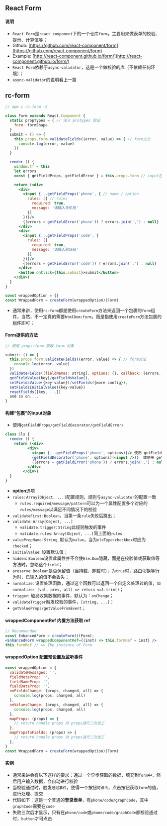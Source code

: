 ## React Form

#### 说明

* `React Form`是`react component`下的一个仓库`form`，主要用来做表单的校验、提示、计算值等；
* Github: [https://github.com/react-component/form](https://github.com/react-component/form)
* Example: [http://react-component.github.io/form/](http://react-component.github.io/form/)
* `React Form`依赖于`async-validator`，这是一个做校验的库（不依赖任何环境）；
* `async-validator`的说明看上一篇

## rc-form

```jsx harmony
// npm i rc-form -S

class Form extends React.Component {
  static propTypes = { // 注入 proTypes 验证
    form: formShape
  }
  submit = () => {
    this.props.form.validateFields((error, value) => { // form方法
      console.log(error, value)
    })
  }

  render () {
    window.tf = this
    let errors
    const { getFieldProps, getFieldError } = this.props.form // input包裹方法

    return (<div>
      <div>
        <input {...getFieldProps('phone', { // name / option
          rules: [{ // rules
            required: true,
            message: '请输入手机号'
          }]
        })}/>
        {(errors = getFieldError('phone')) ? errors.join(',') : null}
      </div>
      <div>
        <input {...getFieldProps('code', {
          rules: [{
            required: true,
            message: '请输入验证码'
          }]
        })}/>
        {(errors = getFieldError('code')) ? errors.join(',') : null}
      </div>
      <button onClick={this.submit}>submit</button>
    </div>)
  }
}

const wrappedOption = {}
const WrappedForm = createForm(wrappedOption)(Form)
```

* 通常来讲，使用`rc-form`都是使用`createForm`方法来返回一个包裹的`form`组件，当然，不一定真的需要`htmlDom:form`，而是指使用`createForm`方法包裹的组件即可；


#### Form提供的方法

```jsx harmony
// 使用 props.form 获取 form 对象

submit: () => {
  this.props.form.validateFields((error, value) => { // form方法
    console.log(error, value)
  })
  validateFields([fieldNames: string], options: {}, callback: (errors, values))
  getFieldValue(key)/getFieldsValue(),
  setFieldsValue({key-value})/setFields({more config}),
  setFieldsInitialValue({key-value})
  resetFields([key, ...])
  and so on....
}

```


#### 构建“包裹”的input对象

* 使用`getFieldProps/getFieldDecorator/getFieldError/`

```jsx harmony
class Cls {
  render () {
    return (<div>
          <div>
            <input {...getFieldProps('phone', options)}/> 使用 getFieldProps
            {getFieldDecorator('phone', options)(<input />)}  或使用 getFieldDecorator
            {(errors = getFieldError('phone')) ? errors.join(',') : null}
          </div>
        </div>)
  }
}
```

* **option**选项
* `rules`: `Array[Object, ...]`配置规则，规则与`async-validator`的配置一致
    * `rules.required/message/pattern`可以为一个属性配置多个对应的`rules/message`以满足不同情况下的校验
* `validateFirst`: `Boolean`，当第一条`rule`失败后跳出；
* `validate`: `Array[Object, ...]`
    * `validate.trigger`: `String`此规则触发的事件
    * `validate.rules`: `Array[Object, ...]`同上面的`rules`
* `valuePropName`: `String`, 默认为`value`，当为`eleType:checkbox`时应为`checked`；
* `initialValue`: 设置默认值；
* `hidden`: `Boolean`设置此属性并不会使`Ele.Dom`隐藏，而是在校验值或获取值等方法时，忽略这个`field`；
* `preserve`: `Boolean`是否保留值（当持载、卸载时），为`true`时，路由切换等行为时，已输入的值不会丢失；
* `normalize`: 设置处理函数，通过这个函数可以返回一个自定义处理过的值，`如 normalize: (val, prev, all) => return val.trim()`；
* `trigger`: 触发收集数据的事件，默认为：`onChange`；
* `validateTrigger`触发校验的事件，`[string, ...]`；
* `getValueProps/getValueFromEvent`；

#### wrappedComponentRef 内置方法获取 ref

```jsx harmony
// Recommended
const EnhancedForm = createForm()(Form);
<EnhancedForm wrappedComponentRef={(inst) => this.formRef = inst} />
this.formRef // => The instance of Form
```

#### wrappedOption 配置预设置及监听事件

```jsx harmony
const wrappedOption = {
  validateMessages: '', 
  fieldMetaProp: '',
  fieldNameProp: '',
  fieldDataProp: '',
  onFieldsChange: (props, changed, all) => {
    console.log(props, changed, all)
  },
  onValuesChange: (props, changed, all) => {
    console.log(props, changed, all)
  },
  mapProps: (props) => {
    // return handle props 对 props进行二次加工
  },
  mapPropsToFields: (props) => {
    // return handle props 对 props进行二次加工
  },
}
const WrappedForm = createForm(wrappedOption)(Form)
```


#### 实例

* 通常来讲会有以下这样的要求：通过一个异步获取的数据，填充到`form`中，然后用户输入数据，会自动进行校验
* 当校验通过时，触发`通过事件`，使得一个按钮`可点击`，点击按钮获取`form`的值，进行处理、提交
* 代码如下：这是一个普通的**登录表单**，有`phone/code/graphCode`，其中`graphCode`需要在`code`
* 失败三次后才显示，只有在`phone/code`或`phone/code/graphCode`都校验通过时，`button`才可点击

```jsx harmony

```

